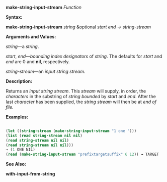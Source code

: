 **make-string-input-stream** *Function* 



**Syntax:** 



**make-string-input-stream** *string* &amp;optional *start end → string-stream* 



**Arguments and Values:** 



*string*—a *string*. 



*start*, *end*—*bounding index designators* of *string*. The defaults for *start* and *end* are 0 and **nil**, respectively. 



*string-stream*—an *input string stream*. 



**Description:** 



Returns an *input string stream*. This *stream* will supply, in order, the *characters* in the substring of *string bounded* by *start* and *end*. After the last *character* has been supplied, the *string stream* will then be at *end of file*. 



**Examples:**
```lisp
 
(let ((string-stream (make-string-input-stream "1 one "))) 
(list (read string-stream nil nil) 
(read string-stream nil nil) 
(read string-stream nil nil))) 
→ (1 ONE NIL) 
(read (make-string-input-stream "prefixtargetsuffix" 6 12)) → TARGET 

```
**See Also:** 



**with-input-from-string** 



